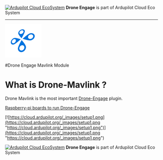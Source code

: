 [![Ardupilot Cloud EcoSystem](https://cloud.ardupilot.org/_static/ardupilot_logo.png "Ardupilot Cloud EcoSystem")](https://cloud.ardupilot.org "Ardupilot Cloud EcoSystem") **Drone Engage** is part of Ardupilot Cloud Eco System

------------

![Drone Engage Mavlink Module](resources/de_logo_title.png) 

#Drone Engage Mavlink Module

# What is Drone-Mavlink ?

Drone Mavlink is the most important [Drone-Engage](https://cloud.ardupilot.org "Drone-Engage") plugin.

[Raspberry-pi boards to run Drone-Engage](https://cloud.ardupilot.org/_images/setup1.png "Raspberry-pi boards to run Drone-Engage")


[![https://cloud.ardupilot.org/_images/setup1.png](https://cloud.ardupilot.org/_images/setup1.png "https://cloud.ardupilot.org/_images/setup1.png")](https://cloud.ardupilot.org/_images/setup1.png "https://cloud.ardupilot.org/_images/setup1.png")





[![Ardupilot Cloud EcoSystem](https://cloud.ardupilot.org/_static/ardupilot_logo.png "Ardupilot Cloud EcoSystem")](https://cloud.ardupilot.org "Ardupilot Cloud EcoSystem") **Drone Engage** is part of Ardupilot Cloud Eco System

